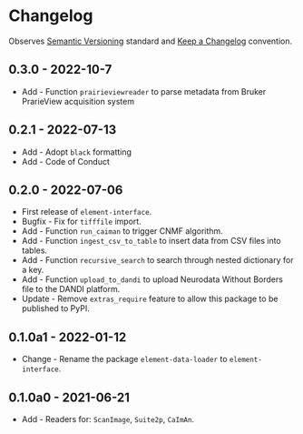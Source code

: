 # Changelog

Observes [Semantic Versioning](https://semver.org/spec/v2.0.0.html) standard and [Keep a Changelog](https://keepachangelog.com/en/1.0.0/) convention.

## 0.3.0 - 2022-10-7
+ Add - Function `prairieviewreader` to parse metadata from Bruker PrarieView acquisition system

## 0.2.1 - 2022-07-13
+ Add - Adopt `black` formatting
+ Add - Code of Conduct

## 0.2.0 - 2022-07-06
+ First release of `element-interface`.
+ Bugfix - Fix for `tifffile` import.
+ Add - Function `run_caiman` to trigger CNMF algorithm.
+ Add - Function `ingest_csv_to_table` to insert data from CSV files into tables.
+ Add - Function `recursive_search` to search through nested dictionary for a key.
+ Add - Function `upload_to_dandi` to upload Neurodata Without Borders file to the DANDI platform.
+ Update - Remove `extras_require` feature to allow this package to be published to PyPI.

## 0.1.0a1 - 2022-01-12
+ Change - Rename the package `element-data-loader` to `element-interface`.

## 0.1.0a0 - 2021-06-21
+ Add - Readers for: `ScanImage`, `Suite2p`, `CaImAn`.